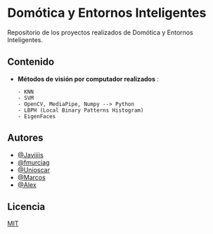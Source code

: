 # Domótica y Entornos Inteligentes

Repositorio de los proyectos realizados de Domótica y Entornos Inteligentes.

## Contenido

- **Métodos de visión por computador realizados** :

    ```
    - KNN
    - SVM
    - OpenCV, MediaPipe, Numpy --> Python
    - LBPH (Local Binary Patterns Histogram)
    - EigenFaces
    ```

## Autores

- [@Javiiiis](https://www.github.com/Javiiiis)
- [@fmurciag](https://www.github.com/fmurciag)
- [@Unioscar](https://github.com/Unioscar)
- [@Marcos](https://github.com/mca88)
- [@Alex](https://github.com/Alex1yese)

## Licencia

[MIT](https://choosealicense.com/licenses/mit/)
